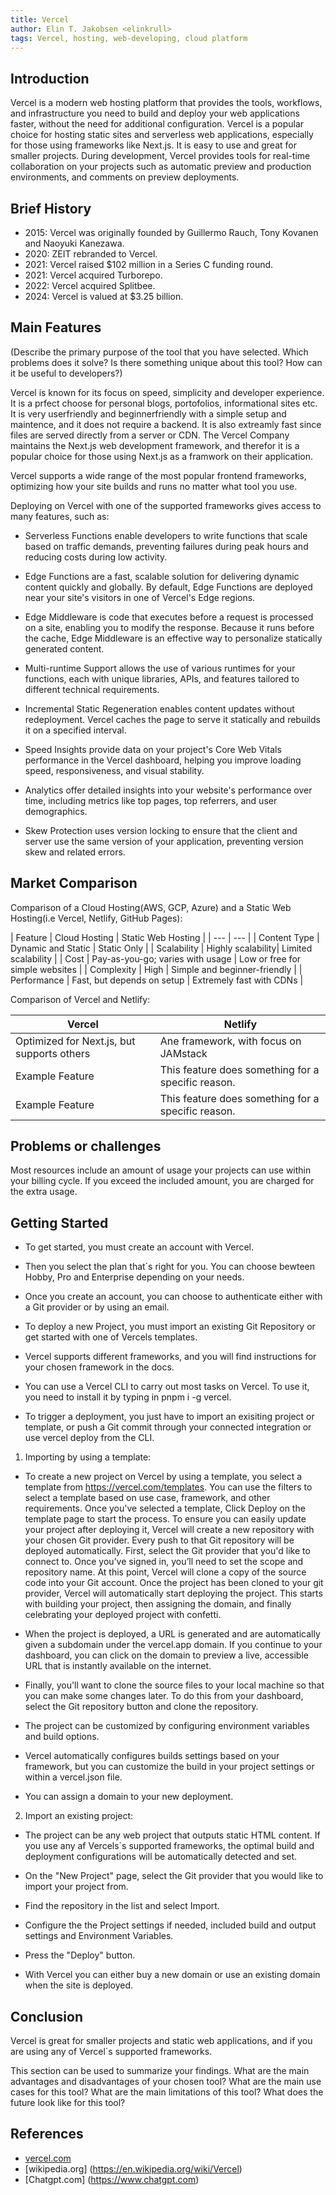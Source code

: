 ```yaml
---
title: Vercel
author: Elin T. Jakobsen <elinkrull>
tags: Vercel, hosting, web-developing, cloud platform
---
```


## Introduction

Vercel is a modern web hosting platform that provides the tools, workflows, and infrastructure you need to build and deploy your web applications faster, without the need for additional configuration. Vercel is a popular choice for hosting static sites and serverless web applications, especially for those using frameworks like Next.js.
It is easy to use and great for smaller projects.
During development, Vercel provides tools for real-time collaboration on your projects such as automatic preview and production environments, and comments on preview deployments.

## Brief History

- 2015: Vercel was originally founded by Guillermo Rauch, Tony Kovanen and Naoyuki Kanezawa.
- 2020: ZEIT rebranded to Vercel.
- 2021: Vercel raised $102 million in a Series C funding round.
- 2021: Vercel acquired Turborepo.
- 2022: Vercel acquired Splitbee.
- 2024: Vercel is valued at $3.25 billion.

## Main Features
(Describe the primary purpose of the tool that you have selected. Which problems does it solve? Is there something unique about this tool? How can it be useful to developers?)

Vercel is known for its focus on speed, simplicity and developer experience. It is a prfect choose for personal blogs, portofolios, informational sites etc. It is very userfriendly and beginnerfriendly with a simple setup and maintence, and it does not require a backend. It is also extreamly fast since files are served directly from a server or CDN. The Vercel Company maintains the Next.js web development framework, and therefor it is a popular choice for those using Next.js as a framwork on their application.

Vercel supports a wide range of the most popular frontend frameworks, optimizing how your site builds and runs no matter what tool you use.

Deploying on Vercel with one of the supported frameworks gives access to many features, such as:

- Serverless Functions enable developers to write functions that scale based on traffic demands, preventing failures during peak hours and reducing costs during low activity.

- Edge Functions are a fast, scalable solution for delivering dynamic content quickly and globally. By default, Edge Functions are deployed near your site's visitors in one of Vercel's Edge regions.

- Edge Middleware is code that executes before a request is processed on a site, enabling you to modify the response. Because it runs before the cache, Edge Middleware is an effective way to personalize statically generated content.

- Multi-runtime Support allows the use of various runtimes for your functions, each with unique libraries, APIs, and features tailored to different technical requirements.

- Incremental Static Regeneration enables content updates without redeployment. Vercel caches the page to serve it statically and rebuilds it on a specified interval.

- Speed Insights provide data on your project's Core Web Vitals performance in the Vercel dashboard, helping you improve loading speed, responsiveness, and visual stability.

- Analytics offer detailed insights into your website's performance over time, including metrics like top pages, top referrers, and user demographics.

- Skew Protection uses version locking to ensure that the client and server use the same version of your application, preventing version skew and related errors.

## Market Comparison

Comparison of a Cloud Hosting(AWS, GCP, Azure) and a Static Web Hosting(i.e Vercel, Netlify, GitHub Pages):

| Feature | Cloud Hosting | Static Web Hosting |
| --- | --- |
| Content Type | Dynamic and Static | Static Only |
| Scalability | Highly scalability| Limited scalability |
| Cost | Pay-as-you-go; varies with usage | Low or free for simple websites |
| Complexity | High | Simple and beginner-friendly |
| Performance | Fast, but depends on setup | Extremely fast with CDNs |


Comparison of Vercel and Netlify:

| Vercel | Netlify |
| --- | --- |
| Optimized for Next.js, but supports others | Ane framework, with focus on JAMstack |
| Example Feature | This feature does something for a specific reason. |
| Example Feature | This feature does something for a specific reason. |

## Problems or challenges

Most resources include an amount of usage your projects can use within your billing cycle. If you exceed the included amount, you are charged for the extra usage.



## Getting Started

- To get started, you must create an account with Vercel.

- Then you select the plan that´s right for you. You can choose bewteen Hobby, Pro and Enterprise depending on your needs.

-  Once you create an account, you can choose to authenticate either with a Git provider or by using an email.

- To deploy a new Project, you must import an existing Git Repository or get started with one of Vercels templates.

- Vercel supports different frameworks, and you will find instructions for your chosen framework in the docs.

- You can use a Vercel CLI to carry out most tasks on Vercel. To use it, you need to install it by typing in pnpm i -g vercel.

- To trigger a deployment, you just have to import an exisiting project or template, or push a Git commit through your connected integration or use vercel deploy from the CLI.

1. Importing by using a template:

- To create a new project on Vercel by using a template, you select a template from https://vercel.com/templates. You can use the filters to select a template based on use case, framework, and other requirements.
Once you've selected a template, Click Deploy on the template page to start the process.
To ensure you can easily update your project after deploying it, Vercel will create a new repository with your chosen Git provider. Every push to that Git repository will be deployed automatically.
First, select the Git provider that you'd like to connect to. Once you’ve signed in, you’ll need to set the scope and repository name. At this point, Vercel will clone a copy of the source code into your Git account.
Once the project has been cloned to your git provider, Vercel will automatically start deploying the project. This starts with building your project, then assigning the domain, and finally celebrating your deployed project with confetti.

- When the project is deployed, a URL is generated and are automatically given a subdomain under the vercel.app domain. If you continue to your dashboard, you can click on the domain to preview a live, accessible URL that is instantly available on the internet.

- Finally, you'll want to clone the source files to your local machine so that you can make some changes later. To do this from your dashboard, select the Git repository button and clone the repository.

- The project can be customized by configuring environment variables and build options. 

- Vercel automatically configures builds settings based on your framework, but you can customize the build in your project settings or within a vercel.json file.

- You can assign a domain to your new deployment.

2. Import an existing project: 

- The project can be any web project that outputs static HTML content. If you use any af Vercels´s supported frameworks, the optimal build and deployment configurations will be automatically detected and set.

- On the "New Project" page, select the Git provider that you would like to import your project from. 

- Find the repository in the list and select Import.

- Configure the the Project settings if needed, included build and output settings and Environment Variables.

- Press the "Deploy" button.

- With Vercel you can either buy a new domain or use an existing domain when the site is deployed.

## Conclusion

Vercel is great for smaller projects and static web applications, and if you are using any of Vercel´s supported frameworks.

This section can be used to summarize your findings. What are the main advantages and disadvantages of your chosen tool? What are the main use cases for this tool? What are the main limitations of this tool? What does the future look like for this tool?


## References

- [vercel.com](https://vercel.com)
- [wikipedia.org] (https://en.wikipedia.org/wiki/Vercel)
- [Chatgpt.com] (https://www.chatgpt.com)